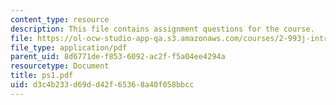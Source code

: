 ```yaml
---
content_type: resource
description: This file contains assignment questions for the course.
file: https://ol-ocw-studio-app-qa.s3.amazonaws.com/courses/2-993j-introduction-to-numerical-analysis-for-engineering-13-002j-spring-2005/d3c4b233d69dd42f65368a40f058bbcc_ps1.pdf
file_type: application/pdf
parent_uid: 8d6771de-f853-6092-ac2f-f5a04ee4294a
resourcetype: Document
title: ps1.pdf
uid: d3c4b233-d69d-d42f-6536-8a40f058bbcc
---
```

